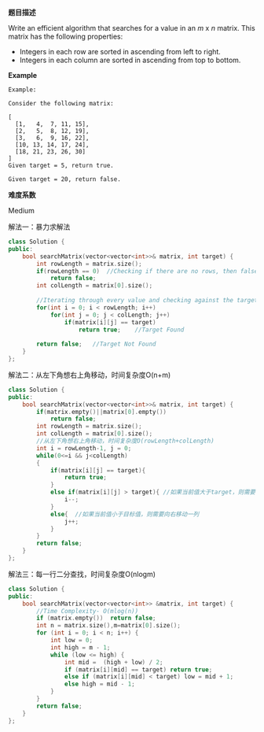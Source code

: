 **题目描述**   

Write an efficient algorithm that searches for a value in an *m* x *n* matrix. This matrix has the following properties:

- Integers in each row are sorted in ascending from left to right.
- Integers in each column are sorted in ascending from top to bottom.

**Example**

```
Example:

Consider the following matrix:

[
  [1,   4,  7, 11, 15],
  [2,   5,  8, 12, 19],
  [3,   6,  9, 16, 22],
  [10, 13, 14, 17, 24],
  [18, 21, 23, 26, 30]
]
Given target = 5, return true.

Given target = 20, return false.
```

**难度系数**    

Medium 

解法一：暴力求解法

```c++
class Solution {
public:
    bool searchMatrix(vector<vector<int>>& matrix, int target) {
        int rowLength = matrix.size(); 
        if(rowLength == 0)  //Checking if there are no rows, then false
            return false;
        int colLength = matrix[0].size();
        
        //Iterating through every value and checking against the target
        for(int i = 0; i < rowLength; i++)
            for(int j = 0; j < colLength; j++)
                if(matrix[i][j] == target)
                    return true;    //Target Found
        
        return false;   //Target Not Found
    }
};
```

解法二：从左下角想右上角移动，时间复杂度O(n+m)

```c++
class Solution {
public:
    bool searchMatrix(vector<vector<int>>& matrix, int target) {
        if(matrix.empty()||matrix[0].empty())
            return false;
        int rowLength = matrix.size();
        int colLength = matrix[0].size();
        //从左下角想右上角移动，时间复杂度O(rowLength+colLength)
        int i = rowLength-1, j = 0;
        while(0<=i && j<colLength)
        {
            if(matrix[i][j] == target){
                return true;
            }
            else if(matrix[i][j] > target){ //如果当前值大于target，则需要考虑前一行的值
                i--;
            }
            else{  //如果当前值小于目标值，则需要向右移动一列
                j++;
            }
        }
        return false;
    }
};

```

解法三：每一行二分查找，时间复杂度O(nlogm)

```c++
class Solution {
public:
    bool searchMatrix(vector<vector<int>> &matrix, int target) {
        //Time Complexity- O(mlog(n))
        if (matrix.empty())  return false;
        int n = matrix.size(),m=matrix[0].size();
        for (int i = 0; i < n; i++) {
            int low = 0;
            int high = m - 1;
            while (low <= high) {
                int mid =  (high + low) / 2;
                if (matrix[i][mid] == target) return true;
                else if (matrix[i][mid] < target) low = mid + 1;
                else high = mid - 1;
            }
        }
        return false;
    }
};
```

